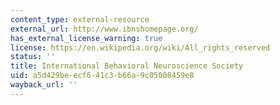 ```yaml
---
content_type: external-resource
external_url: http://www.ibnshomepage.org/
has_external_license_warning: true
license: https://en.wikipedia.org/wiki/All_rights_reserved
status: ''
title: International Behavioral Neuroscience Society
uid: a5d429be-ecf6-41c3-b66a-9c05008459e8
wayback_url: ''
---
```

